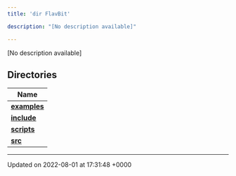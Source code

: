 ```yaml
---
title: 'dir FlavBit'

description: "[No description available]"

---
```







[No description available]

## Directories

| Name           |
| -------------- |
| **[examples](/documentation/code/gambit_sphinxfiles/dir_ceac9c226c06f2d8cc942a91d8761014/#dir-examples)**  |
| **[include](/documentation/code/gambit_sphinxfiles/dir_6718e6f775867ee8f236c973530b25fa/#dir-include)**  |
| **[scripts](/documentation/code/gambit_sphinxfiles/dir_a067623e4190754646e2c6911441325d/#dir-scripts)**  |
| **[src](/documentation/code/gambit_sphinxfiles/dir_94152b36e2a6900319663d0a0512906c/#dir-src)**  |






-------------------------------

Updated on 2022-08-01 at 17:31:48 +0000

